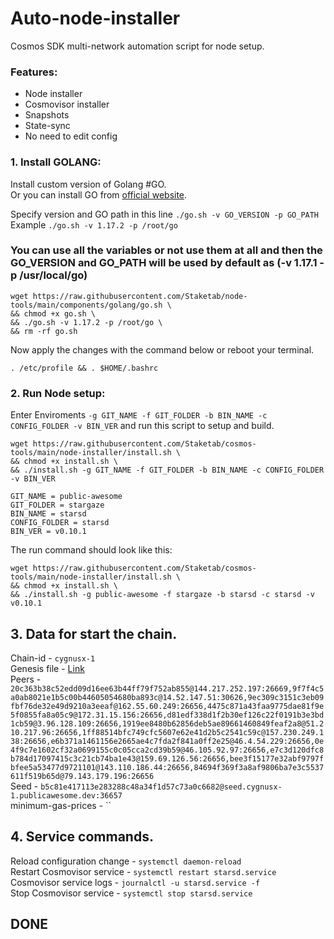 # Auto-node-installer
Cosmos SDK multi-network automation script for node setup.  
### Features:  
- Node installer
- Cosmovisor installer
- Snapshots
- State-sync
- No need to edit config

### 1. Install GOLANG:
Install custom version of Golang #GO.  
Or you can install GO from [official website](https://golang.org/doc/install).  

Specify version and GO path in this line `./go.sh -v GO_VERSION -p GO_PATH`  
Example `./go.sh -v 1.17.2 -p /root/go`  

### You can use all the variables or not use them at all and then the GO_VERSION and GO_PATH will be used by default as (-v 1.17.1 -p /usr/local/go)  

```
wget https://raw.githubusercontent.com/Staketab/node-tools/main/components/golang/go.sh \
&& chmod +x go.sh \
&& ./go.sh -v 1.17.2 -p /root/go \
&& rm -rf go.sh
```
Now apply the changes with the command below or reboot your terminal.  
```
. /etc/profile && . $HOME/.bashrc
```

### 2. Run Node setup:
Enter Enviroments `-g GIT_NAME -f GIT_FOLDER -b BIN_NAME -c CONFIG_FOLDER -v BIN_VER` and run this script to setup and build.  
```
wget https://raw.githubusercontent.com/Staketab/cosmos-tools/main/node-installer/install.sh \
&& chmod +x install.sh \
&& ./install.sh -g GIT_NAME -f GIT_FOLDER -b BIN_NAME -c CONFIG_FOLDER -v BIN_VER
```
`GIT_NAME = public-awesome`  
`GIT_FOLDER = stargaze`  
`BIN_NAME = starsd`  
`CONFIG_FOLDER = starsd`  
`BIN_VER = v0.10.1`

The run command should look like this:
```
wget https://raw.githubusercontent.com/Staketab/cosmos-tools/main/node-installer/install.sh \
&& chmod +x install.sh \
&& ./install.sh -g public-awesome -f stargaze -b starsd -c starsd -v v0.10.1
```

## 3. Data for start the chain. 
Chain-id - `cygnusx-1`  
Genesis file - [Link](https://github.com/public-awesome/networks/releases/download/cygnusx-1-final/genesis.json)  
Peers - `20c363b38c52edd09d16ee63b44ff79f752ab855@144.217.252.197:26669,9f7f4c5a0ab8021e1b5c00b44605054680ba893c@14.52.147.51:30626,9ec309c3151c3eb09fbf76de32e49d9210a3eeaf@162.55.60.249:26656,4475c871a43faa9775dae81f9e5f0855fa8a05c9@172.31.15.156:26656,d81edf338d1f2b30ef126c22f0191b3e3bd1cb59@3.96.128.109:26656,1919ee8480b62856deb5ae89661460849feaf2a8@51.210.217.96:26656,1ff88514bfc749cfc5607e62e41d2b5c2541c59c@157.230.249.138:26656,e6b371a1461156e2665ae4c7fda2f841a0ff2e25@46.4.54.229:26656,0e4f9c7e1602cf32a0699155c0c05cca2cd39b59@46.105.92.97:26656,e7c3d120dfc8b784d17097415c3c21cb74ba1e43@159.69.126.56:26656,bee3f15177e32abf9797fbfee5a53477d9721101@143.110.186.44:26656,84694f369f3a8af9806ba7e3c5537611f519b65d@79.143.179.196:26656`  
Seed - `b5c81e417113e283288c48a34f1d57c73a0c6682@seed.cygnusx-1.publicawesome.dev:36657`  
minimum-gas-prices - ``  

## 4. Service commands.
Reload configuration change - `systemctl daemon-reload`  
Restart Cosmovisor service - `systemctl restart starsd.service`  
Cosmovisor service logs - `journalctl -u starsd.service -f`  
Stop Cosmovisor service - `systemctl stop starsd.service`  

## DONE

